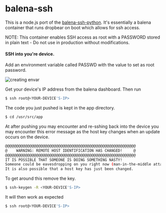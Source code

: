 balena-ssh
=========

This is a node.js port of the [balena-ssh-python](https://github.com/balena-io-playground/balena-ssh-python). It's essentially a balena container that runs dropbear on boot which allows for ssh access.

NOTE: This container enables SSH access as root with a PASSWORD stored in plain text - Do not use in production without modifications.

#### SSH into you're device. 

Add an environment variable called PASSWD with the value to set as root password.

![creating envar](https://github.com/balena-io-playground/balena-ssh-python/blob/master/img/env.png?raw=true)

Get your device's IP address from the balena dashboard. Then run

```sh
$ ssh root@<YOUR-DEVICE'S-IP>
```

The code you just pushed is kept in the app directory.

```sh
$ cd /usr/src/app
```


At after pushing you may encounter and re-sshing back into the device you may encounter this error message as the host key changes when an update occurs on the device.


```sh
@@@@@@@@@@@@@@@@@@@@@@@@@@@@@@@@@@@@@@@@@@@@@@@@@@@@@@@@@@@
@    WARNING: REMOTE HOST IDENTIFICATION HAS CHANGED!     @
@@@@@@@@@@@@@@@@@@@@@@@@@@@@@@@@@@@@@@@@@@@@@@@@@@@@@@@@@@@
IT IS POSSIBLE THAT SOMEONE IS DOING SOMETHING NASTY!
Someone could be eavesdropping on you right now (man-in-the-middle attack)!
It is also possible that a host key has just been changed.
```

To get around this remove the key.

```sh
$ ssh-keygen -R <YOUR-DEVICE'S-IP>
```

It will then work as expected

```sh
$ ssh root@<YOUR-DEVICE'S-IP>
```
